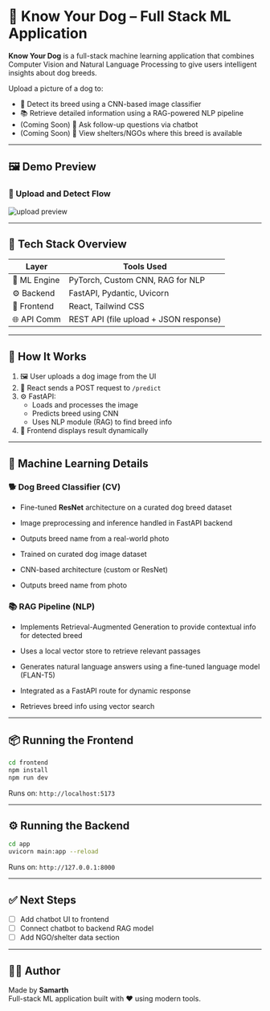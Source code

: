 # 🐶 Know Your Dog – Full Stack ML Application

**Know Your Dog** is a full-stack machine learning application that combines Computer Vision and Natural Language Processing to give users intelligent insights about dog breeds.

Upload a picture of a dog to:

- 🧠 Detect its breed using a CNN-based image classifier
- 📚 Retrieve detailed information using a RAG-powered NLP pipeline
- (Coming Soon) 💬 Ask follow-up questions via chatbot
- (Coming Soon) 🏥 View shelters/NGOs where this breed is available

---

## 🖼️ Demo Preview

### 🔻 Upload and Detect Flow

![upload preview]("./image.png")

---

## 🚀 Tech Stack Overview

| Layer        | Tools Used                             |
| ------------ | -------------------------------------- |
| 🧠 ML Engine | PyTorch, Custom CNN, RAG for NLP       |
| ⚙️ Backend   | FastAPI, Pydantic, Uvicorn             |
| 🎨 Frontend  | React, Tailwind CSS                    |
| 🌐 API Comm  | REST API (file upload + JSON response) |

---

## 🔁 How It Works

1. 🖼️ User uploads a dog image from the UI
2. 📡 React sends a POST request to `/predict`
3. ⚙️ FastAPI:
   - Loads and processes the image
   - Predicts breed using CNN
   - Uses NLP module (RAG) to find breed info
4. 📩 Frontend displays result dynamically

---

## 🧠 Machine Learning Details

### 🐕 Dog Breed Classifier (CV)

- Fine-tuned **ResNet** architecture on a curated dog breed dataset
- Image preprocessing and inference handled in FastAPI backend
- Outputs breed name from a real-world photo

- Trained on curated dog image dataset
- CNN-based architecture (custom or ResNet)
- Outputs breed name from photo

### 📚 RAG Pipeline (NLP)

- Implements Retrieval-Augmented Generation to provide contextual info for detected breed
- Uses a local vector store to retrieve relevant passages
- Generates natural language answers using a fine-tuned language model (FLAN-T5)
- Integrated as a FastAPI route for dynamic response

- Retrieves breed info using vector search

---

## 📦 Running the Frontend

```bash
cd frontend
npm install
npm run dev
```

Runs on: `http://localhost:5173`

---

## ⚙️ Running the Backend

```bash
cd app
uvicorn main:app --reload
```

Runs on: `http://127.0.0.1:8000`

---

## ✅ Next Steps

- [ ] Add chatbot UI to frontend
- [ ] Connect chatbot to backend RAG model
- [ ] Add NGO/shelter data section

---

## 👨‍💻 Author

Made by **Samarth**  
Full-stack ML application built with ❤️ using modern tools.
